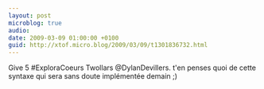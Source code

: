 ```yaml
---
layout: post
microblog: true
audio: 
date: 2009-03-09 01:00:00 +0100
guid: http://xtof.micro.blog/2009/03/09/t1301836732.html
---
```

Give 5 #ExploraCoeurs Twollars @DylanDevillers. t'en penses quoi de cette syntaxe qui sera sans doute implémentée demain ;)
